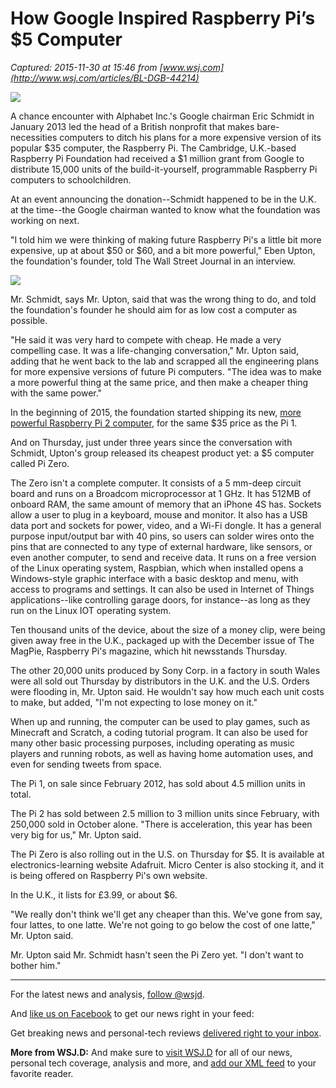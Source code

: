 # How Google Inspired Raspberry Pi’s $5 Computer

_Captured: 2015-11-30 at 15:46 from [www.wsj.com](http://www.wsj.com/articles/BL-DGB-44214)_

![](http://si.wsj.net/public/resources/images/BN-LL528_raspbe_G_20151126064611.jpg)

A chance encounter with Alphabet Inc.'s Google chairman Eric Schmidt in January 2013 led the head of a British nonprofit that makes bare-necessities computers to ditch his plans for a more expensive version of its popular $35 computer, the Raspberry Pi. The Cambridge, U.K.-based Raspberry Pi Foundation had received a $1 million grant from Google to distribute 15,000 units of the build-it-yourself, programmable Raspberry Pi computers to schoolchildren.

At an event announcing the donation--Schmidt happened to be in the U.K. at the time--the Google chairman wanted to know what the foundation was working on next.

"I told him we were thinking of making future Raspberry Pi's a little bit more expensive, up at about $50 or $60, and a bit more powerful," Eben Upton, the foundation's founder, told The Wall Street Journal in an interview.

![](http://si.wsj.net/public/resources/images/BN-LA205_1030al_G_20151030100758.jpg)

Mr. Schmidt, says Mr. Upton, said that was the wrong thing to do, and told the foundation's founder he should aim for as low cost a computer as possible.

"He said it was very hard to compete with cheap. He made a very compelling case. It was a life-changing conversation," Mr. Upton said, adding that he went back to the lab and scrapped all the engineering plans for more expensive versions of future Pi computers. "The idea was to make a more powerful thing at the same price, and then make a cheaper thing with the same power."

In the beginning of 2015, the foundation started shipping its new, [more powerful Raspberry Pi 2 computer](http://www.wsj.com/articles/raspberry-pi-2-review-a-35-computer-can-do-a-heck-of-a-lot-1424200008), for the same $35 price as the Pi 1.

And on Thursday, just under three years since the conversation with Schmidt, Upton's group released its cheapest product yet: a $5 computer called Pi Zero.

The Zero isn't a complete computer. It consists of a 5 mm-deep circuit board and runs on a Broadcom microprocessor at 1 GHz. It has 512MB of onboard RAM, the same amount of memory that an iPhone 4S has. Sockets allow a user to plug in a keyboard, mouse and monitor. It also has a USB data port and sockets for power, video, and a Wi-Fi dongle. It has a general purpose input/output bar with 40 pins, so users can solder wires onto the pins that are connected to any type of external hardware, like sensors, or even another computer, to send and receive data. It runs on a free version of the Linux operating system, Raspbian, which when installed opens a Windows-style graphic interface with a basic desktop and menu, with access to programs and settings. It can also be used in Internet of Things applications--like controlling garage doors, for instance--as long as they run on the Linux IOT operating system.

Ten thousand units of the device, about the size of a money clip, were being given away free in the U.K., packaged up with the December issue of The MagPie, Raspberry Pi's magazine, which hit newsstands Thursday.

The other 20,000 units produced by Sony Corp. in a factory in south Wales were all sold out Thursday by distributors in the U.K. and the U.S. Orders were flooding in, Mr. Upton said. He wouldn't say how much each unit costs to make, but added, "I'm not expecting to lose money on it."

When up and running, the computer can be used to play games, such as Minecraft and Scratch, a coding tutorial program. It can also be used for many other basic processing purposes, including operating as music players and running robots, as well as having home automation uses, and even for sending tweets from space.

The Pi 1, on sale since February 2012, has sold about 4.5 million units in total.

The Pi 2 has sold between 2.5 million to 3 million units since February, with 250,000 sold in October alone. "There is acceleration, this year has been very big for us," Mr. Upton said.

The Pi Zero is also rolling out in the U.S. on Thursday for $5. It is available at electronics-learning website Adafruit. Micro Center is also stocking it, and it is being offered on Raspberry Pi's own website.

In the U.K., it lists for £3.99, or about $6.

"We really don't think we'll get any cheaper than this. We've gone from say, four lattes, to one latte. We're not going to go below the cost of one latte," Mr. Upton said.

Mr. Upton said Mr. Schmidt hasn't seen the Pi Zero yet. "I don't want to bother him."

______________________________________________________

For the latest news and analysis, [follow @wsjd](https://twitter.com/wsjd).

And [like us on Facebook](https://www.facebook.com/WSJD) to get our news right in your feed:

Get breaking news and personal-tech reviews [delivered right to your inbox](http://online.wsj.com/public/page/email-setup.html#Technology).

**More from WSJ.D:** And make sure to [visit WSJ.D](http://www.wsjd.com/) for all of our news, personal tech coverage, analysis and more, and [add our XML feed](http://online.wsj.com/xml/rss/3_7455.xml) to your favorite reader.
